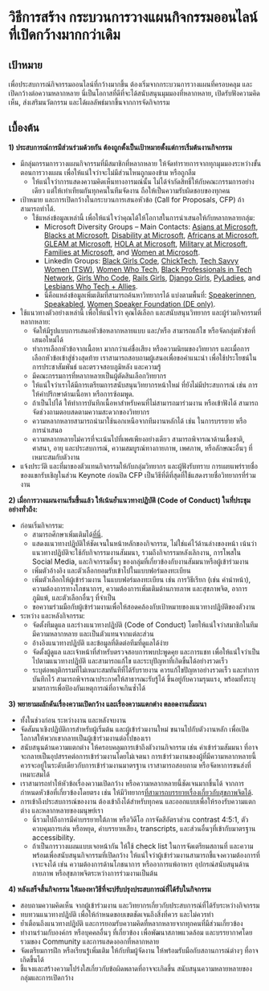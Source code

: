 # วิธีการสร้าง กระบวนการวางแผนกิจกรรมออนไลน์ที่เปิดกว้างมากกว่าเดิม 

## เป้าหมาย
เพื่อประสบการณ์กิจกรรมออนไลน์ที่กว้างมากขึ้น ต้องเริ่มจากกระบวนการวางแผนที่ครอบคลุม และเปิดกว้างต่อความหลากหลาย
นี่เป็นโอกาสที่ดีที่จะได้สนับสนุนมุมมองที่หลากหลาย, เปิดรับฟังความคิดเห็น, ส่งเสริมนวัตกรรม และได้ผลลัพธ์มากขึ้นจากการจัดกิจกรรม

## เบื้องต้น
**1) ประสบการณ์การมีส่วนร่วมด้วยกัน ต้องถูกตั้งเป็นเป้าหมายตั้งแต่การเริ่มต้นงานกิจกรรม** 
  * มีกลุ่มกรรมการวางแผนกิจกรรมที่มีสมาชิกที่หลากหลาย ให้จัดทำรายการจากทุกมุมมองระหว่างขั้นตอนการวางแผน เพื่อให้แน่ใจว่าจะไม่มีส่วนไหนถูกมองข้าม หรือถูกลืม
    * ให้แน่ใจว่าการแสดงความคิดเห็นทางอารมณ์นั้น ไม่ได้จำกัดสิทธิ์ให้กับคณะกรรมการอย่างเดียว แต่ให้เท่าเทียมกันทุกคนในทีมจัดงาน ถือให้เป็นความรับผิดชอบของทุกคน
  * เป้าหมาย และการเปิดกว้างในกระบวนการเสนอหัวข้อ (Call for Proposals, CFP) ถ้าสามารถทำได้. 
    * ใช้แหล่งข้อมูลเหล่านี้ เพื่อให้แน่ใจว่าคุณได้ให้โอกาสในการนำเสนอให้กับหลากหลายกลุ่ม:  
      * Microsoft Diversity Groups – Main Contacts: [Asians at Microsoft](mailto:dili@microsoft.com), [Blacks at Microsoft](mailto:melindm@microsoft.com), [Disability at Microsoft](mailto:andypalm@microsoft.com), [Africans at Microsoft](mailto:jomusamb@microsoft.com), [GLEAM at Microsoft](mailto:nboyd@microsoft.com), [HOLA at Microsoft](mailto:dimarti@microsoft.com), [Military at Microsoft](mailto:brhuntin@microsoft.com), [Families at Microsoft](mailto:jestum@microsoft.com), and [Women at Microsoft](mailto:kath@microsoft.com). 
      * LinkedIn Groups: [Black Girls Code](https://www.linkedin.com/company/black-girls-code/people/), [ChickTech](https://www.linkedin.com/company/chicktech/people/), [Tech Savvy Women (TSW)](https://www.linkedin.com/groups/124180/), [Women Who Tech](https://www.linkedin.com/company/women-who-tech/), [Black Professionals in Tech Network](https://www.linkedin.com/company/bptn/), [Girls Who Code](https://www.linkedin.com/school/girlswhocode/), [Rails Girls](https://www.linkedin.com/company/rails-girls/), [Django Girls](https://www.linkedin.com/company/django-girls/), [PyLadies](https://www.linkedin.com/groups/3984711/), and [Lesbians Who Tech + Allies](https://www.linkedin.com/company/lesbians-who-tech/). 
      * นี่คือแหล่งข้อมูลเพิ่มเติมที่สามารถค้นหาวิทยากรได้ แบ่งตามพื้นที่: [Speakerinnen](https://speakerinnen.org/), [Speakabled](https://www.speakabled.com/), [Women Speaker Foundation (DE only)](https://women-speaker-foundation.jimdo.com/).  
  * ใช้แนวทางตัวอย่างเหล่านี้ เพื่อให้แน่ใจว่า คุณได้เลือก และสนับสนุนวิทยากร และผู้ร่วมกิจกรรมที่หลากหลาย:  
      * จัดให้มีรูปแบบการเสนอหัวข้อหลากหลายแบบ และ/หรือ สามารถแก้ไข หรือจัดกลุ่มหัวข้อที่เสนอใหม่ได้
      * ทำการเลือกหัวข้อจากเนื้อหา มากกว่าแค่ชื่อเสียง หรือความนิยมของวิทยากร และเมื่อการเลือกหัวข้อเข้าสู่ช่วงสุดท้าย เราสามารถสอบถามผู้เสนอเพื่อขอคำแนะนำ เพื่อใช้ประโยชน์ในการประชาสัมพันธ์ และตรวจสอบภูมิหลัง และความรู้
      * มีคณะกรรมการที่หลากหลายเป็นผู้ตัดสินเลือกวิทยากร
      * ให้แน่ใจว่าเราได้มีการเตรียมการสนับสนุนวิทยากรหน้าใหม่ ที่ยังไม่มีประสบการณ์ เช่น การให้คำปรึกษาด้านเนื้อหา หรือการซ้อมพูด.  
      * ถ้าเป็นไปได้ ให้ทำการบันทึกเนื้อหาสำหรับคนที่ไม่สามารถมาร่วมงาน หรือเข้าฟังได้ สามารถจัดช่วงถามตอบสดตามความสะดวกของวิทยากร
      * ความหลากหลายสามารถนำมาใช้นอกเหนือจากทีมงานหลักได้ เช่น ในการบรรยาย หรือการนำเสนอ
      * ความหลากหลายไม่ควรที่จะเน้นไปที่เพศเพียงอย่างเดียว สามารถพิจารณาด้านเชื้อชาติ, ศาสนา, อายุ และประสบการณ์, ความสมบูรณ์ทางกายภาพ, เพศภาพ, หรือลักษณะอื่นๆ ที่เหมาะสมกับตัวงาน
  * แจ้งประวัติ และที่มาของตัวแทนกิจกรรมให้กับกลุ่มวิทยากร และผู้ฟังรับทราบ การเผยแพร่รายชื่อของแขกรับเชิญในส่วน Keynote ก่อนปิด CFP เป็นวิธีที่ดีที่สุดที่ใช้แสดงรายชื่อวิทยากรที่ร่วมงาน    

**2) เมื่อการวางแผนงานเริ่มขึ้นแล้ว ให้เน้นย้ำแนวทางปฏิบัติ (Code of Conduct) ในที่ประชุมอย่างทั่วถึง:**
  * ก่อนเริ่มกิจกรรม: 
    * สามารถศึกษาเพิ่มเติมได้[ที่นี่](https://github.com/jennymevents/virtual-events/blob/main/virtual-event-code-of-conduct.md). 
    * แสดงแนวทางปฎิบัติให้ชัดเจนในหน้าหลักของกิจกรรม, ไม่ใช่แค่ไว้ด้านล่างของหน้า เน้นว่าแนวทางปฎิบัติจะใช้กับกิจกรรมงานสัมมนา, รวมถึงกิจกรรมหลังเลิกงาน, การโพสใน Social Media, และกิจกรรมอื่นๆ ของกลุ่มที่เกี่ยวข้องกับงานสัมมนาหรือผู้เข้าร่วมงาน  
    * เพิ่มตัวอ้างอิง และตัวเลือกยอมรับเข้าไปในแบบฟอร์มลงทะเบียน
    * เพิ่มตัวเลือกให้ผู้เข้าร่วมงาน ในแบบฟอร์มลงทะเบียน เช่น การวิธีเรียก (เช่น คำนำหน้า), ความต้องการทางโภชนาการ, ความต้องการเพิ่มเติมด้านกายภาพ และสุขภาพจิต, อาการภูมิแพ้, และตัวเลือกอื่นๆ ที่จำเป็น
    * ขอความร่วมมือกับผู้เข้าร่วมงานเพื่อให้สอดคล้องกับเป้าหมายของแนวทางปฎิบัติของตัวงาน
  * ระหว่าง และหลังกิจกรรม: 
    * จัดตั้งทีมดูแล และร่างแนวทางปฎิบัติ (Code of Conduct) โดยให้แน่ใจว่าสมาชิกในทีมมีความหลากหลาย และเป็นตัวแทนจากแต่ละส่วน
    * อ้างอิงแนวทางปฎิบัติ และข้อมูลที่ติดต่อทีมที่ดูแลได้ง่าย
    * จัดตั้งผู้ดูแล และเจ้าหน้าที่สำหรับตรวจสอบการพบปะพูดคุย และการแชท เพื่อให้แน่ใจว่าเป็นไปตามแนวทางปฎิบัติ และสามารถแก้ไข และระบุปัญหาที่เกิดขึ้นได้อย่างรวดเร็ว
    * ระบุต่อพฤติกรรมที่ไม่เหมาะสมทันทีที่ได้รับรายงาน ควรแก้ไขปัญหาอย่างรวดเร็ว และทำการบันทึกไว้ สามารถพิจารณาประกาศให้สาธารณะรับรู้ได้ ขึ้นอยู่กับความรุนแรง, พร้อมทั้งระบุมาตรการเพื่อป้องกันเหตุการณ์ที่อาจเกินซ้ำได้ 

**3) พยายามผลักดันเรื่องความเปิดกว้าง และเรื่องความแตกต่าง ตลอดงานสัมมนา**
  * ทั้งในช่วงก่อน ระหว่างงาน และหลังจบงาน 
  * จัดสัมนาเชิงปฏิบัติการสำหรับผู้เริ่มต้น และผู้เข้าร่วมงานใหม่ ขนานไปกับตัวงานหลัก เพื่อเปิดโอกาสให้พวกเขากลายเป็นผู้เข้าร่วมงานต่อไปของเรา
  * สนับสนุนด้านความแตกต่าง ให้ครอบคลุมการเข้าถึงตัวงานกิจกรรม เช่น ค่าเข้าร่วมสัมมนา ที่อาจจะกลายเป็นอุปสรรคต่อการเข้าร่วมงานโดยไม่เจตนา การเข้าร่วมงานของผู้ที่มีความหลากหลายนี้ ควรจะอยู่ในระดับเดียวกับการเข้าร่วมงานมาตรฐาน เราสามารถสอบถาม หรือจัดหาการขนส่งที่เหมาะสมได้
  * เราสามารถทำให้หัวข้อเรื่องความเปิดกว้าง หรือความหลากหลายนี้ชัดเจนมากขึ้นได้ จากการกำหนดหัวข้อที่เกี่ยวข้องโดยตรง เช่น ให้มีวิทยากร[ที่สามารถบรรยายเรื่องเกี่ยวกับสุขภาพจิตได้](http://mhprompt.org/).  
  * การเข้าถึงประสบการณ์ของงาน ต้องเข้าถึงได้สำหรับทุกคน และออกแบบเพื่อให้รองรับความแตกต่าง และหลากหลายของมนุษย์เรา  
    * นี่รวมไปถึงการมีคำบรรยายใต้ภาพ หรือวิดีโอ การจัดสีอัตราส่วน contrast 4:5:1, ตัวควบคุมการเล่น หรือหยุด, คำบรรยายเสียง, transcripts, และส่วนอื่นๆที่เข้ากับมาตรฐาน accessibility.
    * ถ้าเป็นการวางแผนแบบเจอหน้ากัน ให้ใช้ check list ในการจัดเตรียมสถานที่ และความพร้อมเพื่อสนับสนุนกิจกรรมที่เปิดกว้าง ให้แน่ใจว่าผู้เข้าร่วมงานสามารถชี้แจงความต้องการที่เจาะจงได้ เช่น ความต้องการด้านโภชนาการ หรืออาการแพ้อาหาร อุปกรณ์สนับสนุนด้านกายภาพ หรือสุขภาพจิตระหว่างการร่วมงานเป็นต้น

**4) หลังเสร็จสิ้นกิจกรรม ให้มองหาวิธีที่จะปรับปรุงประสบการณ์ที่ได้รับในกิจกรรม**  
  * สอบถามความคิดเห็น จากผู้เข้าร่วมงาน และวิทยากรเกี่ยวกับประสบการณ์ที่ได้รับระหว่างกิจกรรม
  * ทบทวนแนวทางปฎิบัติ เพื่อให้กำหนดขอบเขตชัดเจนถึงสิ่งที่ควร และไม่ควรทำ
  * ย้ำเตือนถึงแนวทางปฎิบัติ และการยอมรับความคิดที่หลากหลายจากทุกคนที่มีส่วนเกี่ยวข้อง
  * ทำงานร่วมกับองค์กร หรือบุคคลอื่นๆ ที่เกี่ยวข้อง เพื่อพัฒนาสภาพแวดล้อม และบรรยากาศโดยรวมของ Community และการแสดงออกที่หลากหลาย
  * จัดเตรียมการฝึก หรือเรียนรู้เพิ่มเติม ให้กับทีมผู้จัดงาน ให้พร้อมรับมือกับสถานการณ์ต่างๆ ที่อาจเกิดขึ้นได้
  * ชี้แจงและสร้างความโปร่งใสเกี่ยวกับข้อผิดพลาดที่อาจจะเกิดขึ้น สนับสนุนความหลายหลายของกลุ่มและการเปิดกว้าง
